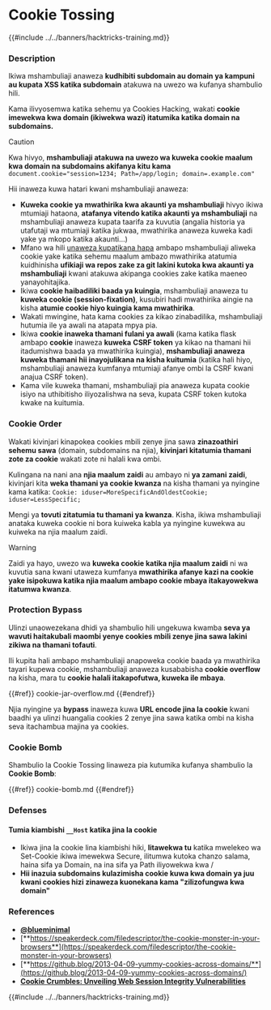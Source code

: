 # Cookie Tossing

{{#include ../../banners/hacktricks-training.md}}

### Description

Ikiwa mshambuliaji anaweza **kudhibiti subdomain au domain ya kampuni au kupata XSS katika subdomain** atakuwa na uwezo wa kufanya shambulio hili.

Kama ilivyosemwa katika sehemu ya Cookies Hacking, wakati **cookie imewekwa kwa domain (ikiwekwa wazi) itatumika katika domain na subdomains.**

> [!CAUTION]
> Kwa hivyo, **mshambuliaji atakuwa na uwezo wa kuweka cookie maalum kwa domain na subdomains akifanya kitu kama** `document.cookie="session=1234; Path=/app/login; domain=.example.com"`

Hii inaweza kuwa hatari kwani mshambuliaji anaweza:

- **Kuweka cookie ya mwathirika kwa akaunti ya mshambuliaji** hivyo ikiwa mtumiaji hataona, **atafanya vitendo katika akaunti ya mshambuliaji** na mshambuliaji anaweza kupata taarifa za kuvutia (angalia historia ya utafutaji wa mtumiaji katika jukwaa, mwathirika anaweza kuweka kadi yake ya mkopo katika akaunti...)
- Mfano wa hili [unaweza kupatikana hapa](https://snyk.io/articles/hijacking-oauth-flows-via-cookie-tossing/) ambapo mshambuliaji aliweka cookie yake katika sehemu maalum ambazo mwathirika atatumia kuidhinisha **ufikiaji wa repos zake za git lakini kutoka kwa akaunti ya mshambuliaji** kwani atakuwa akipanga cookies zake katika maeneo yanayohitajika.
- Ikiwa **cookie haibadiliki baada ya kuingia**, mshambuliaji anaweza tu **kuweka cookie (session-fixation)**, kusubiri hadi mwathirika aingie na kisha **atumie cookie hiyo kuingia kama mwathirika**.
- Wakati mwingine, hata kama cookies za kikao zinabadilika, mshambuliaji hutumia ile ya awali na atapata mpya pia.
- Ikiwa **cookie inaweka thamani fulani ya awali** (kama katika flask ambapo **cookie** inaweza **kuweka** **CSRF token** ya kikao na thamani hii itadumishwa baada ya mwathirika kuingia), **mshambuliaji anaweza kuweka thamani hii inayojulikana na kisha kuitumia** (katika hali hiyo, mshambuliaji anaweza kumfanya mtumiaji afanye ombi la CSRF kwani anajua CSRF token).
- Kama vile kuweka thamani, mshambuliaji pia anaweza kupata cookie isiyo na uthibitisho iliyozalishwa na seva, kupata CSRF token kutoka kwake na kuitumia.

### Cookie Order

Wakati kivinjari kinapokea cookies mbili zenye jina sawa **zinazoathiri sehemu sawa** (domain, subdomains na njia), **kivinjari kitatumia thamani zote za cookie** wakati zote ni halali kwa ombi.

Kulingana na nani ana **njia maalum zaidi** au ambayo ni **ya zamani zaidi**, kivinjari kita **weka thamani ya cookie kwanza** na kisha thamani ya nyingine kama katika: `Cookie: iduser=MoreSpecificAndOldestCookie; iduser=LessSpecific;`

Mengi ya **tovuti zitatumia tu thamani ya kwanza**. Kisha, ikiwa mshambuliaji anataka kuweka cookie ni bora kuiweka kabla ya nyingine kuwekwa au kuiweka na njia maalum zaidi.

> [!WARNING]
> Zaidi ya hayo, uwezo wa **kuweka cookie katika njia maalum zaidi** ni wa kuvutia sana kwani utaweza kumfanya **mwathirika afanye kazi na cookie yake isipokuwa katika njia maalum ambapo cookie mbaya itakayowekwa itatumwa kwanza**.

### Protection Bypass

Ulinzi unaowezekana dhidi ya shambulio hili ungekuwa kwamba **seva ya wavuti haitakubali maombi yenye cookies mbili zenye jina sawa lakini zikiwa na thamani tofauti**.

Ili kupita hali ambapo mshambuliaji anapoweka cookie baada ya mwathirika tayari kupewa cookie, mshambuliaji anaweza kusababisha **cookie overflow** na kisha, mara tu **cookie halali itakapofutwa, kuweka ile mbaya**.

{{#ref}}
cookie-jar-overflow.md
{{#endref}}

Njia nyingine ya **bypass** inaweza kuwa **URL encode jina la cookie** kwani baadhi ya ulinzi huangalia cookies 2 zenye jina sawa katika ombi na kisha seva itachambua majina ya cookies.

### Cookie Bomb

Shambulio la Cookie Tossing linaweza pia kutumika kufanya shambulio la **Cookie Bomb**:

{{#ref}}
cookie-bomb.md
{{#endref}}

### Defense**s**

#### **Tumia kiambishi `__Host` katika jina la cookie**

- Ikiwa jina la cookie lina kiambishi hiki, **litawekwa tu** katika mwelekeo wa Set-Cookie ikiwa imewekwa Secure, ilitumwa kutoka chanzo salama, haina sifa ya Domain, na ina sifa ya Path iliyowekwa kwa /
- **Hii inazuia subdomains kulazimisha cookie kuwa kwa domain ya juu kwani cookies hizi zinaweza kuonekana kama "zilizofungwa kwa domain"**

### References

- [**@blueminimal**](https://twitter.com/blueminimal)
- [**https://speakerdeck.com/filedescriptor/the-cookie-monster-in-your-browsers**](https://speakerdeck.com/filedescriptor/the-cookie-monster-in-your-browsers)
- [**https://github.blog/2013-04-09-yummy-cookies-across-domains/**](https://github.blog/2013-04-09-yummy-cookies-across-domains/)
- [**Cookie Crumbles: Unveiling Web Session Integrity Vulnerabilities**](https://www.youtube.com/watch?v=F_wAzF4a7Xg)

{{#include ../../banners/hacktricks-training.md}}
